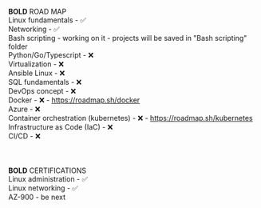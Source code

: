 __BOLD__ ROAD MAP<br>
Linux fundamentals - :white_check_mark:<br>
Networking - :white_check_mark:<br>
Bash scripting - working on it - projects will be saved in "Bash scripting" folder <br>
Python/Go/Typescript - :x:<br>
Virtualization - :x:<br>
Ansible Linux - :x:<br>
SQL fundamentals - :x:<br>
DevOps concept - :x:<br>
Docker - :x: - https://roadmap.sh/docker<br>
Azure - :x:<br>
Container orchestration (kubernetes) - :x: - https://roadmap.sh/kubernetes<br>
Infrastructure as Code (IaC) - :x:<br>
CI/CD - :x:<br>
<br>
<br>
<br>
__BOLD__ CERTIFICATIONS<br>
Linux administration - :white_check_mark:<br>
Linux networking - :white_check_mark:<br>
AZ-900 - be next<br>

